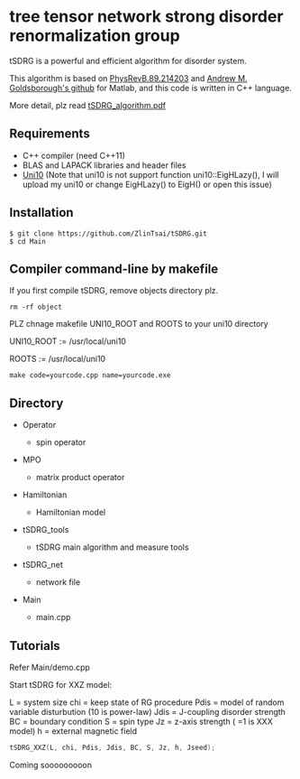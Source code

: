 # tree tensor network strong disorder renormalization group

tSDRG is a powerful and efficient algorithm for disorder system.

This algorithm is based on [PhysRevB.89.214203](https://link.aps.org/doi/10.1103/PhysRevB.89.214203) and [Andrew M. Goldsborough's github](https://github.com/AMGoldsborough/tSDRG) for Matlab, and this code is written in C++ language.

More detail, plz read [tSDRG_algorithm.pdf](./tSDRG_algorithm.pdf)

## Requirements

* C++ compiler (need C++11)
* BLAS and LAPACK libraries and header files
* [Uni10](https://gitlab.com/uni10/uni10) (Note that uni10 is not support function uni10::EigHLazy(), I will upload my uni10 or change EigHLazy() to EigH() or open this issue)

## Installation

```shell
$ git clone https://github.com/ZlinTsai/tSDRG.git
$ cd Main
```

## Compiler command-line by makefile

If you first compile tSDRG, remove objects directory plz.

```shell
rm -rf object
```

PLZ chnage makefile UNI10_ROOT and ROOTS to your uni10 directory

UNI10_ROOT    := /usr/local/uni10

ROOTS         := /usr/local/uni10

```shell
make code=yourcode.cpp name=yourcode.exe
```

## Directory

* Operator
    * spin operator

* MPO
    * matrix product operator

* Hamiltonian
    * Hamiltonian model

* tSDRG_tools
    * tSDRG main algorithm and measure tools
    
* tSDRG_net
    * network file

* Main
    * main.cpp

## Tutorials

Refer Main/demo.cpp

Start tSDRG for XXZ model:

L    = system size 
chi  = keep state of RG procedure
Pdis = model of random variable disturbution (10 is power-law)
Jdis = J-coupling disorder strength
BC   = boundary condition
S    = spin type
Jz   = z-axis strength ( =1 is XXX model)
h    = external magnetic field

```c++
tSDRG_XXZ(L, chi, Pdis, Jdis, BC, S, Jz, h, Jseed);
```

Coming sooooooooon
